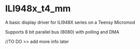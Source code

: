 # ILI948x_t4_mm
A basic display driver for ILI948X series on a Teensy Micromod

Supports 8 bit parallel bus (8080) with polling and DMA

//TO DO >> add more info later
